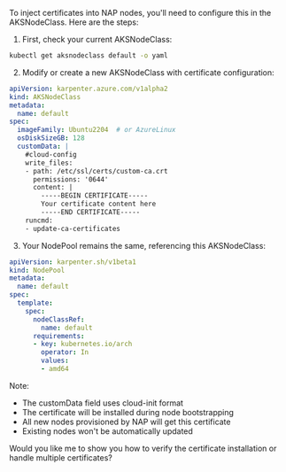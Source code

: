 To inject certificates into NAP nodes, you'll need to configure this in the AKSNodeClass. Here are the steps:

1. First, check your current AKSNodeClass:
```bash
kubectl get aksnodeclass default -o yaml
```

2. Modify or create a new AKSNodeClass with certificate configuration:
```yaml
apiVersion: karpenter.azure.com/v1alpha2
kind: AKSNodeClass
metadata:
  name: default
spec:
  imageFamily: Ubuntu2204  # or AzureLinux
  osDiskSizeGB: 128
  customData: |
    #cloud-config
    write_files:
    - path: /etc/ssl/certs/custom-ca.crt
      permissions: '0644'
      content: |
        -----BEGIN CERTIFICATE-----
        Your certificate content here
        -----END CERTIFICATE-----
    runcmd:
    - update-ca-certificates
```

3. Your NodePool remains the same, referencing this AKSNodeClass:
```yaml
apiVersion: karpenter.sh/v1beta1
kind: NodePool
metadata:
  name: default
spec:
  template:
    spec:
      nodeClassRef:
        name: default
      requirements:
      - key: kubernetes.io/arch
        operator: In
        values:
        - amd64
```

Note: 
- The customData field uses cloud-init format
- The certificate will be installed during node bootstrapping
- All new nodes provisioned by NAP will get this certificate
- Existing nodes won't be automatically updated

Would you like me to show you how to verify the certificate installation or handle multiple certificates?
